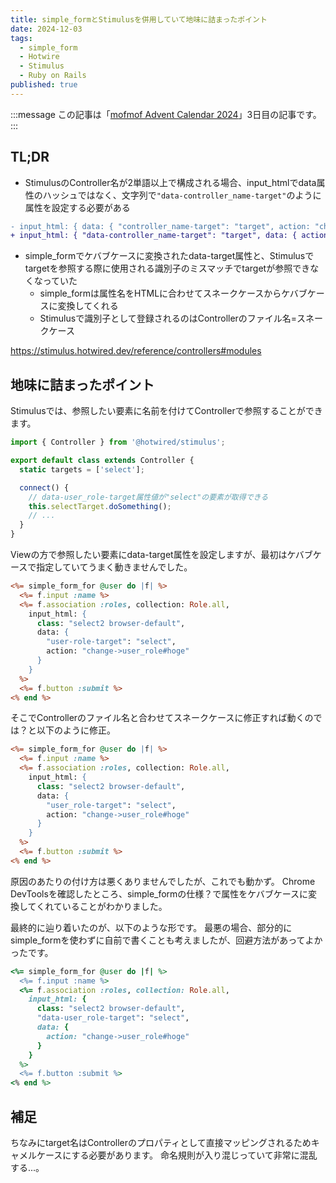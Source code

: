```yaml
---
title: simple_formとStimulusを併用していて地味に詰まったポイント
date: 2024-12-03
tags:
  - simple_form
  - Hotwire
  - Stimulus
  - Ruby on Rails
published: true
---
```

:::message
この記事は「[mofmof Advent Calendar 2024](https://qiita.com/advent-calendar/2024/mofmof)」3日目の記事です。
:::

## TL;DR

- StimulusのController名が2単語以上で構成される場合、input_htmlでdata属性のハッシュではなく、文字列で`"data-controller_name-target"`のように属性を設定する必要がある
```diff
- input_html: { data: { "controller_name-target": "target", action: "change->controller_name#action" } }
+ input_html: { "data-controller_name-target": "target", data: { action: "change->controller_name#action" } }
```
- simple_formでケバブケースに変換されたdata-target属性と、Stimulusでtargetを参照する際に使用される識別子のミスマッチでtargetが参照できなくなっていた
  - simple_formは属性名をHTMLに合わせてスネークケースからケバブケースに変換してくれる
  - Stimulusで識別子として登録されるのはControllerのファイル名=スネークケース

https://stimulus.hotwired.dev/reference/controllers#modules

## 地味に詰まったポイント

Stimulusでは、参照したい要素に名前を付けてControllerで参照することができます。

```js:user_role_controller.js
import { Controller } from '@hotwired/stimulus';

export default class extends Controller {
  static targets = ['select'];

  connect() {
    // data-user_role-target属性値が"select"の要素が取得できる
    this.selectTarget.doSomething();
    // ...
  }
}
```

Viewの方で参照したい要素にdata-target属性を設定しますが、最初はケバブケースで指定していてうまく動きませんでした。

```rb:_form.html.erb
<%= simple_form_for @user do |f| %>
  <%= f.input :name %>
  <%= f.association :roles, collection: Role.all,
    input_html: {
      class: "select2 browser-default",
      data: {
        "user-role-target": "select",
        action: "change->user_role#hoge"
      }
    }
  %>
  <%= f.button :submit %>
<% end %>
```

そこでControllerのファイル名と合わせてスネークケースに修正すれば動くのでは？と以下のように修正。

```rb:_form.html.erb
<%= simple_form_for @user do |f| %>
  <%= f.input :name %>
  <%= f.association :roles, collection: Role.all,
    input_html: {
      class: "select2 browser-default",
      data: {
        "user_role-target": "select",
        action: "change->user_role#hoge"
      }
    }
  %>
  <%= f.button :submit %>
<% end %>
```

原因のあたりの付け方は悪くありませんでしたが、これでも動かず。
Chrome DevToolsを確認したところ、simple_formの仕様？で属性をケバブケースに変換してくれていることがわかりました。

最終的に辿り着いたのが、以下のような形です。
最悪の場合、部分的にsimple_formを使わずに自前で書くことも考えましたが、回避方法があってよかったです。

```rb :_form.html.erb
<%= simple_form_for @user do |f| %>
  <%= f.input :name %>
  <%= f.association :roles, collection: Role.all,
    input_html: {
      class: "select2 browser-default",
      "data-user_role-target": "select",
      data: {
        action: "change->user_role#hoge"
      }
    }
  %>
  <%= f.button :submit %>
<% end %>
```

## 補足

ちなみにtarget名はControllerのプロパティとして直接マッピングされるためキャメルケースにする必要があります。
命名規則が入り混じっていて非常に混乱する...。
